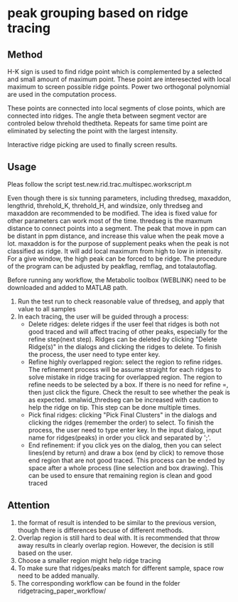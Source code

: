 # peak grouping based on ridge tracing

## Method

H-K sign is used to find ridge point which is complemented by a selected and small amount of maximum point. These point are interesected with local maximum to screen possible ridge points. Power two orthogonal polynomial are used in the computation process.

These points are connected into local segments of close points, which are connected into ridges. The angle theta between segment vector are controled below threhold thedtheta. Repeats for same time point are eliminated by selecting the point with the largest intensity.

Interactive ridge picking are used to finally screen results.

## Usage
Pleas follow the script test.new.rid.trac.multispec.workscript.m

Even though there is six tunning parameters, including  thredseg, maxaddon, lengthrid, threhold_K, threhold_H, and windsize, only thredseg and maxaddon are recommended to be modified. The idea is fixed value for other parameters can work most of the time. thredseg is the maxmum distance to connect points into a segment. The peak that move in ppm can be distant in ppm distance, and increase this value when the peak move a lot. maxaddon is for the purpose of supplement peaks when the peak is not classified as ridge. It will add local maximum from high to low in intensity. For a give window, the high peak can be forced to be ridge. The procedure of the program can be adjusted by peakflag, remflag, and totalautoflag.

Before running any workflow, the Metabolic toolbox (WEBLINK) need to be downloaded and added to MATLAB path.

1. Run the test run to check reasonable value of thredseg, and apply that value to all samples
2. In each tracing, the user will be guided through a process:
    - Delete ridges: delete ridges if the user feel that ridges is both not good traced and will affect tracing of other peaks, especially for the refine step(next step). Ridges can be deleted by clicking "Delete Ridge(s)" in the dialogs and clicking the ridges to delete. To finish the process, the user need to type enter key.
    - Refine highly overlapped region: select the region to refine ridges. The refinement process will be assume straight for each ridges to solve mistake in ridge tracing for overlapped region. The region to refine needs to be selected by a box. If there is no need for refine =, then just click the figure. Check the result to see whether the peak is as expected. smalwid_thredseg can be increased with caution to help the ridge on tip. This step can be done multiple times.
    - Pick final ridges: clicking "Pick Final Clusters" in the dialogs and clicking the ridges (remember the order) to select. To finish the process, the user need to type enter key. In the input dialog, input name for ridges(peaks) in order you click and separated by ';'.
    - End refinement: if you click yes on the dialog, then you can select lines(end by return) and draw a box (end by click) to remove those end region that are not good traced. This process can be ended by space after a whole process (line selection and box drawing). This can be used to ensure that remaining region is clean and good traced

## Attention
1. the format of result is intended to be similar to the previous version, though there is differences becuse of different methods.
2. Overlap region is still hard to deal with. It is recommended that throw away results in clearly overlap region. However, the decision is still based on the user.
3. Choose a smaller region might help ridge tracing
4. To make sure that ridges/peaks match for different sample, space row need to be added manually.
5. The corresponding workflow can be found in the folder ridgetracing_paper_workflow/
